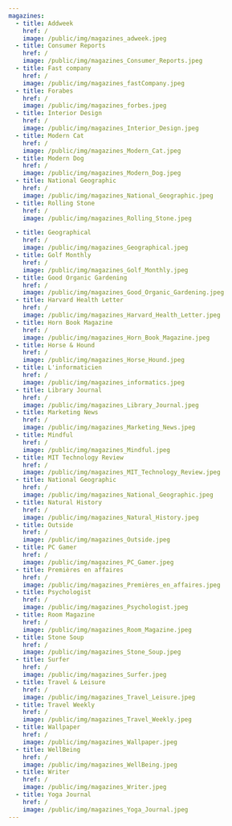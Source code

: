 ```yaml
---
magazines:
  - title: Addweek
    href: /
    image: /public/img/magazines_adweek.jpeg
  - title: Consumer Reports
    href: /
    image: /public/img/magazines_Consumer_Reports.jpeg
  - title: Fast company
    href: /
    image: /public/img/magazines_fastCompany.jpeg
  - title: Forabes
    href: /
    image: /public/img/magazines_forbes.jpeg
  - title: Interior Design
    href: /
    image: /public/img/magazines_Interior_Design.jpeg
  - title: Modern Cat
    href: /
    image: /public/img/magazines_Modern_Cat.jpeg
  - title: Modern Dog
    href: /
    image: /public/img/magazines_Modern_Dog.jpeg
  - title: National Geographic
    href: /
    image: /public/img/magazines_National_Geographic.jpeg
  - title: Rolling Stone
    href: /
    image: /public/img/magazines_Rolling_Stone.jpeg

  - title: Geographical
    href: /
    image: /public/img/magazines_Geographical.jpeg
  - title: Golf Monthly
    href: /
    image: /public/img/magazines_Golf_Monthly.jpeg
  - title: Good Organic Gardening
    href: /
    image: /public/img/magazines_Good_Organic_Gardening.jpeg
  - title: Harvard Health Letter
    href: /
    image: /public/img/magazines_Harvard_Health_Letter.jpeg
  - title: Horn Book Magazine
    href: /
    image: /public/img/magazines_Horn_Book_Magazine.jpeg
  - title: Horse & Hound
    href: /
    image: /public/img/magazines_Horse_Hound.jpeg
  - title: L'informaticien
    href: /
    image: /public/img/magazines_informatics.jpeg
  - title: Library Journal
    href: /
    image: /public/img/magazines_Library_Journal.jpeg
  - title: Marketing News
    href: /
    image: /public/img/magazines_Marketing_News.jpeg
  - title: Mindful
    href: /
    image: /public/img/magazines_Mindful.jpeg
  - title: MIT Technology Review
    href: /
    image: /public/img/magazines_MIT_Technology_Review.jpeg
  - title: National Geographic
    href: /
    image: /public/img/magazines_National_Geographic.jpeg
  - title: Natural History
    href: /
    image: /public/img/magazines_Natural_History.jpeg
  - title: Outside
    href: /
    image: /public/img/magazines_Outside.jpeg
  - title: PC Gamer
    href: /
    image: /public/img/magazines_PC_Gamer.jpeg
  - title: Premières en affaires
    href: /
    image: /public/img/magazines_Premières_en_affaires.jpeg
  - title: Psychologist
    href: /
    image: /public/img/magazines_Psychologist.jpeg
  - title: Room Magazine
    href: /
    image: /public/img/magazines_Room_Magazine.jpeg
  - title: Stone Soup
    href: /
    image: /public/img/magazines_Stone_Soup.jpeg
  - title: Surfer
    href: /
    image: /public/img/magazines_Surfer.jpeg
  - title: Travel & Leisure
    href: /
    image: /public/img/magazines_Travel_Leisure.jpeg
  - title: Travel Weekly
    href: /
    image: /public/img/magazines_Travel_Weekly.jpeg
  - title: Wallpaper
    href: /
    image: /public/img/magazines_Wallpaper.jpeg
  - title: WellBeing
    href: /
    image: /public/img/magazines_WellBeing.jpeg
  - title: Writer
    href: /
    image: /public/img/magazines_Writer.jpeg
  - title: Yoga Journal
    href: /
    image: /public/img/magazines_Yoga_Journal.jpeg
---
```

